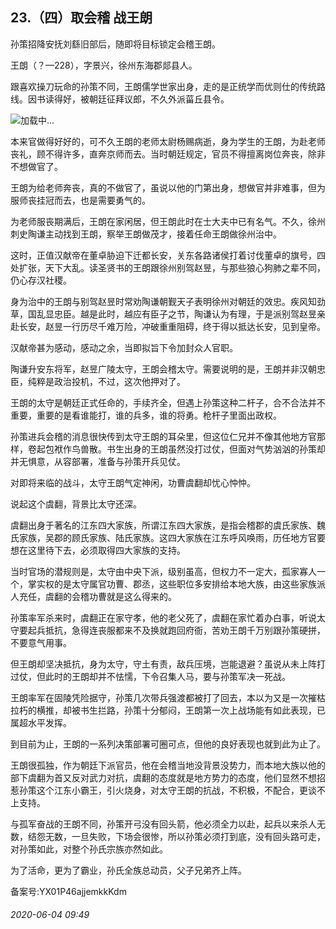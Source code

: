 ## 23.（四）取会稽 战王朗
孙策招降安抚刘繇旧部后，随即将目标锁定会稽王朗。



王朗（？—228），字景兴，徐州东海郡郯县人。



跟喜欢操刀玩命的孙策不同，王朗儒学世家出身，走的是正统学而优则仕的传统路线。因书读得好，被朝廷征拜议郎，不久外派菑丘县令。



![](https://pic1.zhimg.com/v2-966a0537beb0983235a4d39a7d77b610.webp)加载中...

本来官做得好好的，可不久王朗的老师太尉杨赐病逝，身为学生的王朗，为赴老师丧礼，顾不得许多，直奔京师而去。当时朝廷规定，官员不得擅离岗位奔丧，除非不想做官了。



王朗为给老师奔丧，真的不做官了，虽说以他的门第出身，想做官并非难事，但为服师丧挂冠而去，也是需要勇气的。



为老师服丧期满后，王朗在家闲居，但王朗此时在士大夫中已有名气。不久，徐州刺史陶谦主动找到王朗，察举王朗做茂才，接着任命王朗做徐州治中。



这时，正值汉献帝在董卓胁迫下迁都长安，关东各路诸侯打着讨伐董卓的旗号，四处扩张，天下大乱。读圣贤书的王朗跟徐州别驾赵昱，与那些狼心狗肺之辈不同，仍心存汉社稷。



身为治中的王朗与别驾赵昱时常劝陶谦朝觐天子表明徐州对朝廷的效忠。疾风知劲草，国乱显忠臣。越是此时，越应有臣子之节，陶谦认为有理，于是派别驾赵昱亲赴长安，赵昱一行历尽千难万险，冲破重重阻碍，终于得以抵达长安，见到皇帝。



汉献帝甚为感动，感动之余，当即拟旨下令加封众人官职。



陶谦升安东将军，赵昱广陵太守，王朗会稽太守。需要说明的是，王朗并非汉朝忠臣，纯粹是政治投机，不过，这次他押对了。



王朗的太守是朝廷正式任命的，手续齐全，但遇上孙策这种二杆子，合不合法并不重要，重要的是看谁能打，谁的兵多，谁的将勇。枪杆子里面出政权。



孙策进兵会稽的消息很快传到太守王朗的耳朵里，但这位仁兄并不像其他地方官那样，卷起包袱作鸟兽散。书生出身的王朗虽然没打过仗，但面对气势汹汹的孙策却并无惧意，从容部署，准备与孙策开兵见仗。



对即将来临的战斗，太守王朗气定神闲，功曹虞翻却忧心忡忡。



说起这个虞翻，背景比太守还深。



虞翻出身于著名的江东四大家族，所谓江东四大家族，是指会稽郡的虞氏家族、魏氏家族，吴郡的顾氏家族、陆氏家族。这四大家族在江东呼风唤雨，历任地方官要想在这里待下去，必须取得四大家族的支持。



当时官场的潜规则是，太守由中央下派，级别虽高，但权力不一定大，孤家寡人一个，掌实权的是太守属官功曹、郡丞，这些职位多安排给本地大族，由这些家族派人充任，虞翻的会稽功曹就是这么得来的。



孙策率军杀来时，虞翻正在家守孝，他的老父死了，虞翻在家忙着办白事，听说太守要起兵抵抗，急得连丧服都来不及换就跑回府衙，苦劝王朗千万别跟孙策硬拼，不要意气用事。



但王朗却坚决抵抗，身为太守，守土有责，敌兵压境，岂能退避？虽说从未上阵打过仗，但此时的王朗却并不怯懦，下令召集人马，要与孙策军决一死战。



王朗率军在固陵凭险据守，孙策几次带兵强渡都被打了回去，本以为又是一次摧枯拉朽的横推，却被书生拦路，孙策十分郁闷，王朗第一次上战场能有如此表现，已属超水平发挥。



到目前为止，王朗的一系列决策部署可圈可点，但他的良好表现也就到此为止了。



王朗很孤独，作为朝廷下派官员，他在会稽当地没背景没势力，而本地大族以他的部下虞翻为首又反对武力对抗，虞翻的态度就是地方势力的态度，他们显然不想招惹孙策这个江东小霸王，引火烧身，对太守王朗的抗战，不积极，不配合，更谈不上支持。



与孤军奋战的王朗不同，孙策开弓没有回头箭，他必须全力以赴，起兵以来杀人无数，结怨无数，一旦失败，下场会很惨，所以孙策必须打到底，没有回头路可走，对孙策如此，对整个孙氏宗族亦然如此。



为了活命，更为了霸业，孙氏全族总动员，父子兄弟齐上阵。



备案号:YX01P46ajjemkkKdm


###### 2020-06-04 09:49
